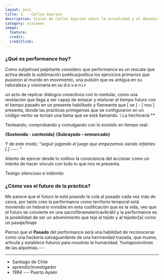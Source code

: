 ```yaml
---
layout: post
title: 3. - Carlos Oyarzún
description: Visión de Carlos Oyarzún sobre la actualidad y el devenir de la performance.
category: visiones
image:
  feature:
  credit:
  creditlink:
---
```


### ¿Qué es performance hoy?

Como subjetivad palpitante considero que performance es un rescate que activa desde la sublimación poética/política los ejercicios primarios que pusieron al mundo en movimiento,  una pulsión que es antigua en su naturaleza y visionaria en su d.e.v.e.n.i.r

un  acto de replicar diálogos conectivos con lo medular, como una revelación que llega a ser capaz de enlazar y mixturar el tiempo futuro con el tiempo pasado en un presente habilitado y flameante  que [ se ] - [ nos ] presenta, donde las practicas primigenias que se configuraron en un código-verbo se tornan una llama que se está llamando. \ La hechicería **

Testeando,  comprobando y comulgando con  lo existido en tiempo real:

__{Sostenida - contenida} {Subrayado – enmarcado}__

Y de este modo; <q>_seguir jugando el juego que empezamos siendo infantes [.] ----_ </q>

Aliento de ejercer desde lo volitivo la consciencia del accionar como un intento de hacer vinculo con todo lo que nos re.presenta.

Testigo silencioso e indómito

### ¿Cómo ves el futuro de la práctica?

Me parece que el futuro le está pisando la cola al pasado cada vez más de cerca, por tanto creo la performance como territorio temporal está moviendo un hebrario invisible en esta codificación que es la vida, veo que el futuro se convierte en una sacrofibramatericavibrátil y la performance es la posibilidad de ser un advenimiento que  teje al  tejido y al tejedor[a] como un pasaje/linaje

Pienso que el __Pasado__ del performance será una habilidad de reconocerse como una hackeria salvaguardante de una hermandad trazada, que mueve, articula y establece futuros para nosotras la humanidad.
Yuxtaposiciónes de las alquimias.---

---
* Santiago de Chile
* aprendiz/investigador
* 1984 --- Puerto Aysén
